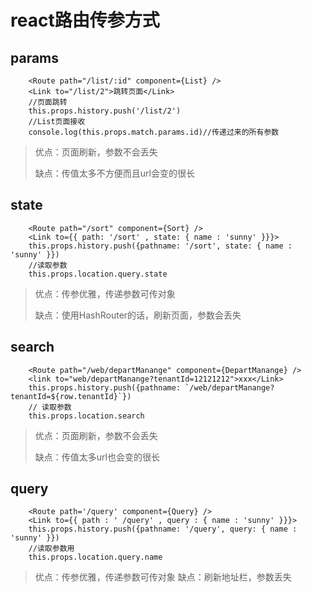 # react路由传参方式

## params
```
    <Route path="/list/:id" component={List} />
    <Link to="/list/2">跳转页面</Link>
    //页面跳转
    this.props.history.push('/list/2')
    //List页面接收
    console.log(this.props.match.params.id)//传递过来的所有参数
```

> 优点：页面刷新，参数不会丢失
>
> 缺点：传值太多不方便而且url会变的很长

## state
```
    <Route path="/sort" component={Sort} />
    <Link to={{ path: '/sort' , state: { name : 'sunny' }}}> 
    this.props.history.push({pathname: '/sort', state: { name : 'sunny' }})
    //读取参数
    this.props.location.query.state
```

> 优点：传参优雅，传递参数可传对象
>
> 缺点：使用HashRouter的话，刷新页面，参数会丢失

## search
```
    <Route path="/web/departManange" component={DepartManange} />
    <link to="web/departManange?tenantId=12121212">xxx</Link>
    this.props.history.push({pathname: `/web/departManange?tenantId=${row.tenantId}`})
    // 读取参数
    this.props.location.search
```

> 优点：页面刷新，参数不会丢失
>
> 缺点：传值太多url也会变的很长

## query
```
    <Route path='/query' component={Query} />
    <Link to={{ path : ' /query' , query : { name : 'sunny' }}}>
    this.props.history.push({pathname: '/query', query: { name : 'sunny' }})
    //读取参数用
    this.props.location.query.name
```

> 优点：传参优雅，传递参数可传对象
> 缺点：刷新地址栏，参数丢失

